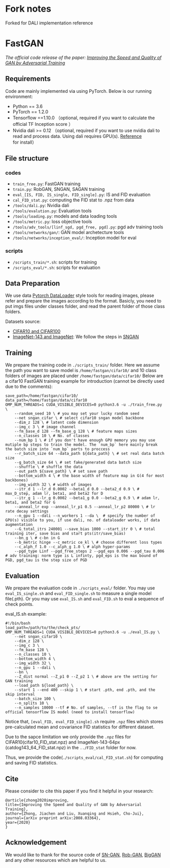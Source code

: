 # Fork notes

Forked for DALI implementation reference

# FastGAN
*The official code release of the paper: [*Improving the Speed and Quality of GAN by Adversarial Training*](https://arxiv.org/abs/2008.03364)*

## Requirements
Code are mainly implemented via using PyTorch.
Below is our running environment:

+ Python == 3.6 
+ PyTorch == 1.2.0
+ Tensorflow ==1.10.0 （optional, required if you want to calculate the official TF Inception score ）
+ Nvidia dali >= 0.12 （optional, required if you want to use nvidia dali to read and process data. Using dali requires GPU(s). [Reference](https://github.com/tanglang96/DataLoaders_DALI) for install）

## File structure

### codes
+ `train_free.py`: FastGAN training 
+ `train.py`: RobGAN, SNGAN, SAGAN training
+ `eval_[IS, FID, IS_single, FID_single].py`: IS and FID evaluation
+ `cal_FID_stat.py`: computing the FID stat to .npz from data
+ `/tools/dali.py`: Nvidia dali 
+ `/tools/evalution.py`: Evaluation tools
+ `/tools/loading.py`: models and data loading tools
+ `/tools/metric.py`: loss objective tools
+ `/tools/adv_tools/[linf_sgd, pgd_free, pgd].py`: pgd adv training tools
+ `/tools/networks/gan/`: GAN model archetecture tools
+ `/tools/networks/inception_eval/`: Inception model for eval

### scripts
+ `/scripts_train/*.sh`: scripts for training
+ `/scripts_eval/*.sh`: scripts for evaluation

## Data Preparation

We use data [Pytorch DataLoader](https://pytorch.org/docs/stable/data.html?highlight=dataloader#torch.utils.data.DataLoader) style tools for reading images, please refer and prepare the images according to the format. Basicly, you need to put imgs files under classes folder, and read the parent folder of those class folders.

Datasets source:
+ [CIFAR10 and CIFAR100](https://www.cs.toronto.edu/~kriz/cifar.html)
+ [ImageNet-143 and ImageNet](https://github.com/pfnet-research/sngan_projection#preprocess-dataset): We follow the steps in [SNGAN](https://github.com/pfnet-research/sngan_projection)



## Training
We prepare the training code in `./scripts_train/` folder.  Here we assume the path you want to save model is `/home/fastgan/cifar10/` and 10 class folders of images are placed  under `/home/fastgan/data/cifar10/`
Below are a cifar10 FastGAN training example for introduction (cannot be directly used due to the comments):
```
save_path=/home/fastgan/cifar10/
data_path=/home/fastgan/data/cifar10 
OMP_NUM_THREADS=1 CUDA_VISIBLE_DEVICES=0 python3.6 -u ./train_free.py \
    --random_seed 10 \ # you may set your lucky random seed  
    --net sngan_cifar \ # select cifar10 sngan model backbone
    --dim_z 128 \ # latent code dimension
    --img_c 3 \ # image channel 
    --fm_base_d 128 --fm_base_g 128 \ # feature maps sizes
    --n_classes 10 \ # No. of classes
    --num_bp 1 \ # if you don't have enough GPU memory you may use mutiple bp steps to train the model. The `num_bp` here mainly break the batch size into `num_bp` parts to proccess 
    --r_batch_size 64 --data_path ${data_path} \ # set real data batch size
    --g_batch_size 64 \ # set fake/generated data batch size
    --shuffle \ # shuffle the data
    --out_path ${save_path} \ # set save path
    --bottom_width 4 \ # the base width of feature map in G(4 for most backbones)
    --img_width 32 \ # width of images
    --itr_d 1 --lr_d 0.0002 --beta1_d 0.0 --beta2_d 0.9 \ # max_D_step, adam lr, beta1, and beta2 for D
    --itr_g 1 --lr_g 0.0002 --beta1_g 0.0 --beta2_g 0.9 \ # adam lr, beta1, and beta2 for G
    --anneal_lr exp --anneal_lr_p1 0.5 --anneal_lr_p2 80000 \ # lr rate decay settings
    --n_gpu 1 --dali --n_workers 1 --da \  # specify the number of GPU(s) visible to you, if use dali, no. of dataloader works, if data augmentation
    --G_total_itrs 240001 --save_bias 1000 --start_itr 0 \ # total training iter, save bias and start pts(itr/save_bias)
    --bn_g \ # c-bn in G
    --b_metric hinge --c_metric ce_kl \ # choose different loss types
    --c_alph_f 1.0 --c_alph_g 1.0 \ # alph hyper-params
    --pgd_type Linf --pgd_free_steps 2 --pgd_eps 0.006 --pgd_tau 0.006 # adv training: norm type is L infinty, pgd_eps is the max bound of PGD, pgd_tau is the step size of PGD

```


## Evaluation
We prepare the evaluation code in `./scripts_eval/` folder. You may use `eval_IS_single.sh` and `eval_FID_single.sh` to measure a single model file(.pth). Or you may use `eval_IS.sh` and `eval_FID.sh` to eval a sequence of check points.

eval_IS.sh example:
```
#!/bin/bash
load_path=/path/to/the/check_pts/
OMP_NUM_THREADS=1 CUDA_VISIBLE_DEVICES=0 python3.6 -u ./eval_IS.py \
    --net sngan_cifar10 \
    --dim_z 128 \
    --img_c 3 \
    --fm_base 128 \
    --n_classes 10 \
    --bottom_width 4 \
    --img_width 32 \
    --n_gpu 1 --dali \ 
    --bn \ 
    --Z_dist normal --Z_p1 0 --Z_p2 1 \ # above are the setting for GAN training
    --load_path ${load_path} \
    --start 1 --end 400 --skip 1 \ # start .pth, end .pth, and the skip interval
    --batch_size 100 \
    --n_splits 10 \
    --n_samples 10000 --tf # No. of samples, --tf is the flag to se official tensorflow IS model (need to install tensorflow)
```
Notice that, `[eval_FID, eval_FID_single].sh` require `.npz` files which stores pre-calculated mean and covariance FID statistics for different dataset. 

Due to the sapce limitation we only provide the `.npz` files for CIFAR10(cifar10_FID_stat.npz) and ImageNet-143-64px (catdog143_64_FID_stat.npz) in the `../FID_stat` folder for now. 

Thus, we provide the code(`./scripts_eval/cal_FID_stat.sh`) for computing and saving FID statistics.



## Cite
Please consider to cite this paper if you find it helpful in your research:

    @article{zhong2020improving,
    title={Improving the Speed and Quality of GAN by Adversarial Training},
    author={Zhong, Jiachen and Liu, Xuanqing and Hsieh, Cho-Jui},
    journal={arXiv preprint arXiv:2008.03364},
    year={2020}
    }



## Acknowledgement

We would like to thank for the source code of [SN-GAN](https://github.com/pfnet-research/sngan_projection), [Rob-GAN](https://github.com/xuanqing94/RobGAN), [BigGAN](https://github.com/ajbrock/BigGAN-PyTorch) and any other resources which are helpful to us.
